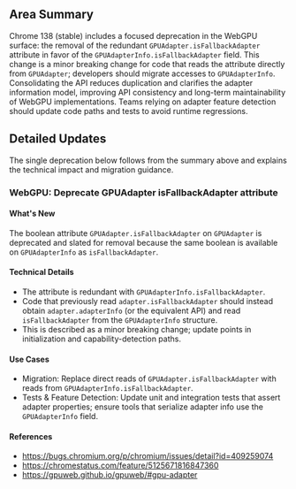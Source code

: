 ## Area Summary

Chrome 138 (stable) includes a focused deprecation in the WebGPU surface: the removal of the redundant `GPUAdapter.isFallbackAdapter` attribute in favor of the `GPUAdapterInfo.isFallbackAdapter` field. This change is a minor breaking change for code that reads the attribute directly from `GPUAdapter`; developers should migrate accesses to `GPUAdapterInfo`. Consolidating the API reduces duplication and clarifies the adapter information model, improving API consistency and long-term maintainability of WebGPU implementations. Teams relying on adapter feature detection should update code paths and tests to avoid runtime regressions.

## Detailed Updates

The single deprecation below follows from the summary above and explains the technical impact and migration guidance.

### WebGPU: Deprecate GPUAdapter isFallbackAdapter attribute

#### What's New
The boolean attribute `GPUAdapter.isFallbackAdapter` on `GPUAdapter` is deprecated and slated for removal because the same boolean is available on `GPUAdapterInfo` as `isFallbackAdapter`.

#### Technical Details
- The attribute is redundant with `GPUAdapterInfo.isFallbackAdapter`.
- Code that previously read `adapter.isFallbackAdapter` should instead obtain `adapter.adapterInfo` (or the equivalent API) and read `isFallbackAdapter` from the `GPUAdapterInfo` structure.
- This is described as a minor breaking change; update points in initialization and capability-detection paths.

#### Use Cases
- Migration: Replace direct reads of `GPUAdapter.isFallbackAdapter` with reads from `GPUAdapterInfo.isFallbackAdapter`.
- Tests & Feature Detection: Update unit and integration tests that assert adapter properties; ensure tools that serialize adapter info use the `GPUAdapterInfo` field.

#### References
- https://bugs.chromium.org/p/chromium/issues/detail?id=409259074
- https://chromestatus.com/feature/5125671816847360
- https://gpuweb.github.io/gpuweb/#gpu-adapter